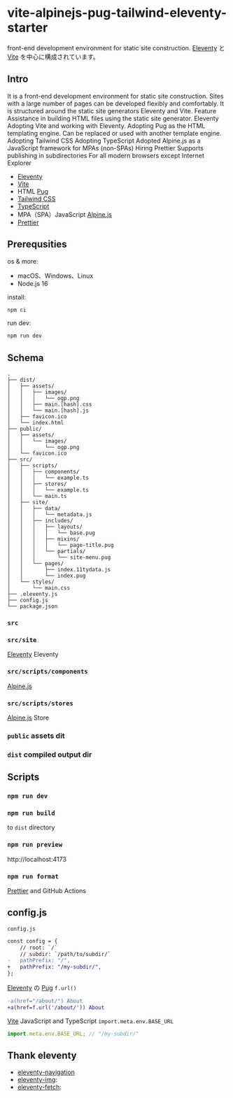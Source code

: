 # vite-alpinejs-pug-tailwind-eleventy-starter


front-end development environment for static site construction. [Eleventy](https://www.11ty.dev/) と [Vite](https://vitejs.dev/) を中心に構成されています。

## Intro
It is a front-end development environment for static site construction.
Sites with a large number of pages can be developed flexibly and comfortably. It is structured around the static site generators Eleventy and Vite.
Feature Assistance in building HTML files using the static site generator.
Eleventy Adopting Vite and working with Eleventy.
Adopting Pug as the HTML templating engine.
Can be replaced or used with another template engine.
Adopting Tailwind CSS
Adopting TypeScript
Adopted Alpine.js as a JavaScript framework for MPAs (non-SPAs)
Hiring Prettier
Supports publishing in subdirectories
For all modern browsers except Internet Explorer

- [Eleventy](https://www.11ty.dev/)
- [Vite](https://vitejs.dev/)
- HTML [Pug](https://pugjs.org/api/getting-started.html)
- [Tailwind CSS](https://tailwindcss.com/)
- [TypeScript](https://www.typescriptlang.org/)
- MPA（SPA）JavaScript [Alpine.js](https://alpinejs.dev/)
- [Prettier](https://prettier.io/) 

## Prerequsities

os & more:

- macOS、Windows、Linux
- Node.js 16

install:

```bash
npm ci
```

run dev:

```bash
npm run dev
```

## Schema

```
.
├── dist/
│   ├── assets/
│   │   ├── images/
│   │   │   └── ogp.png
│   │   ├── main.[hash].css
│   │   └── main.[hash].js
│   ├── favicon.ico
│   └── index.html
├── public/
│   ├── assets/
│   │   └── images/
│   │       └── ogp.png
│   └── favicon.ico
├── src/
│   ├── scripts/
│   │   ├── components/
│   │   │   └── example.ts
│   │   ├── stores/
│   │   │   └── example.ts
│   │   └── main.ts
│   ├── site/
│   │   ├── data/
│   │   │   └── metadata.js
│   │   ├── includes/
│   │   │   ├── layouts/
│   │   │   │   └── base.pug
│   │   │   ├── mixins/
│   │   │   │   └── page-title.pug
│   │   │   └── partials/
│   │   │       └── site-menu.pug
│   │   └── pages/
│   │       ├── index.11tydata.js
│   │       └── index.pug
│   └── styles/
│       └── main.css
├── .eleventy.js
├── config.js
└── package.json
```

### `src`

### `src/site`

[Eleventy](https://www.11ty.dev/)  Eleventy

### `src/scripts/components`

[Alpine.js](https://alpinejs.dev/) 

### `src/scripts/stores`

[Alpine.js](https://alpinejs.dev/) Store

### `public` assets dit

### `dist` compiled output dir

## Scripts

### `npm run dev`

### `npm run build`

to `dist` directory

### `npm run preview`

http://localhost:4173 

### `npm run format`

[Prettier](https://prettier.io/) and GitHub Actions

## config.js

`config.js` 

```diff
const config = {
	// root: `/`
	// subdir: `/path/to/subdir/`
-	pathPrefix: "/",
+	pathPrefix: "/my-subdir/",
};
```

[Eleventy](https://www.11ty.dev/) の [Pug](https://pugjs.org/) `f.url()` 

```diff
-a(href="/about/") About
+a(href=f.url('/about/')) About
```

[Vite](https://vitejs.dev/) JavaScript and TypeScript `import.meta.env.BASE_URL` 

```javascript
import.meta.env.BASE_URL; // "/my-subdir/"
```

## Thank eleventy

- [eleventy-navigation](https://www.11ty.dev/docs/plugins/navigation/)
- [eleventy-img](https://www.11ty.dev/docs/plugins/image/):
- [eleventy-fetch](https://www.11ty.dev/docs/plugins/fetch/):